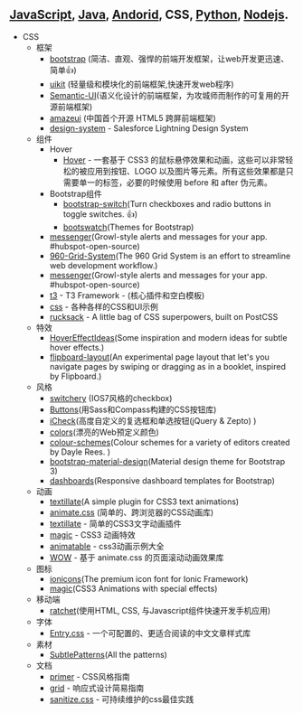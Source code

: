 ## [JavaScript](javascript.md), [Java](java.md), [Andorid](andorid.md), CSS, [Python](pyton.md), [Nodejs](nodejs.md).

+ CSS
  + 框架
    + [bootstrap](https://github.com/twbs/bootstrap) (简洁、直观、强悍的前端开发框架，让web开发更迅速、简单:thumbsup:)
    + [uikit](https://github.com/uikit/uikit) (轻量级和模块化的前端框架,快速开发web程序)
    + [Semantic-UI](https://github.com/Semantic-Org/Semantic-UI)(语义化设计的前端框架，为攻城师而制作的可复用的开源前端框架)
    + [amazeui](https://github.com/allmobilize/amazeui) (中国首个开源 HTML5 跨屏前端框架) 
    + [design-system](https://github.com/salesforce-ux/design-system) - Salesforce Lightning Design System  
  + 组件
    + Hover
      + [Hover](https://github.com/IanLunn/Hover) - 一套基于 CSS3 的鼠标悬停效果和动画，这些可以非常轻松的被应用到按钮、LOGO 以及图片等元素。所有这些效果都是只需要单一的标签，必要的时候使用 before 和 after 伪元素。
    + Bootstrap组件
      + [bootstrap-switch](https://github.com/nostalgiaz/bootstrap-switch)(Turn checkboxes and radio buttons in toggle switches. :+1:)
      + [bootswatch](https://github.com/thomaspark/bootswatch)(Themes for Bootstrap)
    + [messenger](https://github.com/HubSpot/messenger)(Growl-style alerts and messages for your app. #hubspot-open-source) 
    + [960-Grid-System](https://github.com/nathansmith/960-Grid-System)(The 960 Grid System is an effort to streamline web development workflow.)
    + [messenger](https://github.com/HubSpot/messenger)(Growl-style alerts and messages for your app. #hubspot-open-source)
    + [t3](https://github.com/t3framework/t3) - T3 Framework - (核心插件和空白模板)
    + [css](https://github.com/hakimel/css) - 各种各样的CSS和UI示例  
    + [rucksack](https://github.com/simplaio/rucksack) - A little bag of CSS superpowers, built on PostCSS    
  + 特效
    + [HoverEffectIdeas](https://github.com/codrops/HoverEffectIdeas)(Some inspiration and modern ideas for subtle hover effects.)  
    + [flipboard-layout](https://github.com/botelho/flipboard-layout)(An experimental page layout that let's you navigate pages by swiping or dragging as in a booklet, inspired by Flipboard.)
  + 风格
    + [switchery](https://github.com/abpetkov/switchery) (IOS7风格的checkbox)
    + [Buttons](https://github.com/alexwolfe/Buttons)(用Sass和Compass构建的CSS按钮库)
    + [iCheck](https://github.com/fronteed/iCheck)(高度自定义的复选框和单选按钮(jQuery & Zepto) )
    + [colors](https://github.com/mrmrs/colors)(漂亮的Web预定义颜色)
    + [colour-schemes](https://github.com/daylerees/colour-schemes)(Colour schemes for a variety of editors created by Dayle Rees. )
    + [bootstrap-material-design](https://github.com/FezVrasta/bootstrap-material-design)(Material design theme for Bootstrap 3)
    + [dashboards](https://github.com/keen/dashboards)(Responsive dashboard templates for Bootstrap)
  + 动画
    + [textillate](https://github.com/jschr/textillate)(A simple plugin for CSS3 text animations) 
    + [animate.css](https://github.com/daneden/animate.css) (简单的、跨浏览器的CSS动画库) 
    + [textillate](https://github.com/jschr/textillate) - 简单的CSS3文字动画插件
    + [magic](https://github.com/miniMAC/magic) - CSS3 动画特效
    + [animatable](https://github.com/leaverou/animatable) - css3动画示例大全  
    + [WOW](https://github.com/matthieua/WOW) - 基于 animate.css 的页面滚动动画效果库    
  + 图标
    + [ionicons](https://github.com/driftyco/ionicons)(The premium icon font for Ionic Framework) 
    + [magic](https://github.com/miniMAC/magic)(CSS3 Animations with special effects)
  + 移动端
    + [ratchet](https://github.com/twbs/ratchet)(使用HTML‚ CSS‚ 与Javascript组件快速开发手机应用)
  + 字体
    + [Entry.css](https://github.com/zmmbreeze/Entry.css) - 一个可配置的、更适合阅读的中文文章样式库  
  + 素材
    + [SubtlePatterns](https://github.com/subtlepatterns/SubtlePatterns#subtlepatterns)(All the patterns)
  + 文档
    + [primer](https://github.com/primer/primer) - CSS风格指南 
    + [grid](https://github.com/aekaplan/grid) - 响应式设计简易指南 
    + [sanitize.css](https://github.com/jonathantneal/sanitize.css) - 可持续维护的css最佳实践 
    

